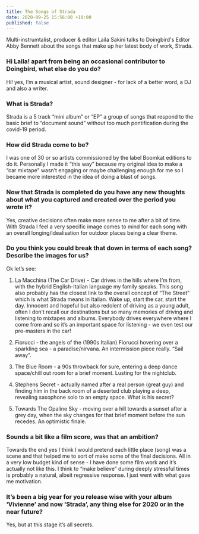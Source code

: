 ```yaml
---
title: The Songs of Strada
date: 2020-09-25 15:56:00 +10:00
published: false
---
```


Multi-instrumtalist, producer & editor Laila Sakini talks to Doingbird's Editor Abby Bennett about the songs that make up her latest body of work, Strada.

### Hi Laila! apart from being an occasional contributor to Doingbird, what else do you do?

Hi! yes, I’m a musical artist, sound designer - for lack of a better word, a DJ and also a writer. 

### What is Strada? 

Strada is a 5 track “mini album” or “EP” a group of songs that respond to the basic brief to “document sound” without too much pontification during the covid-19 period. 

### How did Strada come to be? 

I was one of 30 or so artists commissioned by the label Boomkat editions to do it. Personally I made it “this way” because my original idea to make a “car mixtape” wasn’t engaging or maybe challenging enough for me so I became more interested in the idea of doing a blast of songs. 

### Now that Strada is completed do you have any new thoughts about what you captured and created over the period you wrote it?

Yes, creative decisions often make more sense to me after a bit of time. With Strada I feel a very specific image comes to mind for each song with an overall longing/idealisation for outdoor places being a clear theme.

### Do you think you could break that down in terms of each song? Describe the images for us?

Ok let’s see: 

1. La Macchina (The Car Drive) - Car drives in the hills where I’m from, with the hybrid English-Italian language my family speaks. This song also probably has the closest link to the overall concept of “The Street” which is what Strada means in Italian. Wake up, start the car, start the day. Innocent and hopeful but also redolent of driving as a young adult, often I don’t recall our destinations but so many memories of driving and listening to mixtapes and albums. Everybody drives everywhere where I come from and so it’s an important space for listening - we even test our pre-masters in the car!

2. Fiorucci - the angels of the (1990s Italian) Fiorucci hovering over a sparkling sea - a paradise/nirvana. An intermission piece really. “Sail away”. 

3. The Blue Room - a 90s throwback for sure, entering a deep dance space/chill out room for a brief moment. Lusting for the nightclub. 

4. Stephens Secret - actually named after a real person (great guy) and finding him in the back room of a deserted club playing a deep, revealing saxophone solo to an empty space. What is his secret?

5. Towards The Opaline Sky - moving over a hill towards a sunset after a grey day, when the sky changes for that brief moment before the sun recedes. An optimistic finale.

### Sounds a bit like a film score, was that an ambition?

Towards the end yes I think I would pretend each little place (song) was a scene and that helped me to sort of make some of the final decisions. All in a very low budget kind of sense - I have done some film work and it’s actually not like this. I think to “make believe” during deeply stressful times is probably a natural, albeit regressive response. I just went with what gave me motivation. 

### It’s been a big year for you release wise with your album ‘Vivienne’ and now ‘Strada’, any thing else for 2020 or in the near future?

Yes, but at this stage it’s all secrets.
